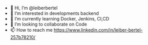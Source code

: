 - 👋 Hi, I’m @leiberbertel
- 👀 I’m interested in developments backend
- 🌱 I’m currently learning Docker, Jenkins, CI,CD
- 💞️ I’m looking to collaborate on Code
- 📫 How to reach me https://www.linkedin.com/in/leiber-bertel-257b78210/

<!---
leiberbertel/leiberbertel is a ✨ special ✨ repository because its `README.md` (this file) appears on your GitHub profile.
You can click the Preview link to take a look at your changes.
--->

